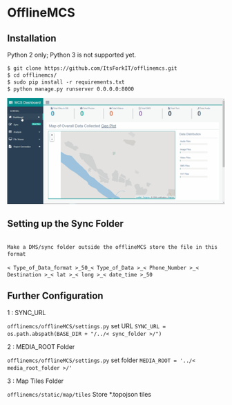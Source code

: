 # OfflineMCS

## Installation
Python 2 only; Python 3 is not supported yet.
```
$ git clone https://github.com/ItsForkIT/offlinemcs.git
$ cd offlinemcs/
$ sudo pip install -r requirements.txt
$ python manage.py runserver 0.0.0.0:8000

```
![Installation steps](img/offlineMCS.gif)


## Setting up the Sync Folder 

```

Make a DMS/sync folder outside the offlineMCS store the file in this format 

< Type_of_Data_format >_50_< Type_of_Data >_< Phone_Number >_< Destination >_< lat >_< long >_< date_time >_50

```

## Further Configuration

1 : SYNC_URL 

`offlinemcs/offlineMCS/settings.py` set URL `SYNC_URL = os.path.abspath(BASE_DIR + "/../< sync_folder >/")`

2 : MEDIA_ROOT Folder

`offlinemcs/offlineMCS/settings.py` set folder `MEDIA_ROOT = '../< media_root_folder >/'`

3 : Map Tiles Folder

`offlinemcs/static/map/tiles` Store *.topojson tiles 
